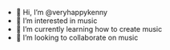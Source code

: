 - 👋 Hi, I’m @veryhappykenny
- 👀 I’m interested in music
- 🌱 I’m currently learning how to create music
- 💞️ I’m looking to collaborate on music

<!---
veryhappykenny/veryhappykenny is a ✨ special ✨ repository because its `README.md` (this file) appears on your GitHub profile.
You can click the Preview link to take a look at your changes.
--->
